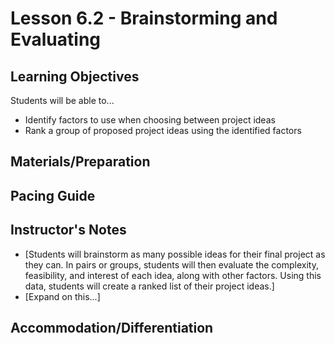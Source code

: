 # Lesson 6.2 - Brainstorming and Evaluating

## Learning Objectives
Students will be able to...
  * Identify factors to use when choosing between project ideas
  * Rank a group of proposed project ideas using the identified factors

## Materials/Preparation


## Pacing Guide


## Instructor's Notes
* [Students will brainstorm as many possible ideas for their final project as they can.  In pairs or groups, students will then evaluate the complexity, feasibility, and interest of each idea, along with other factors.  Using this data, students will create a ranked list of their project ideas.]
* [Expand on this...]

## Accommodation/Differentiation
